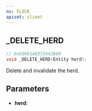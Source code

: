 ```yaml
---
ns: FLOCK
apiset: client
---
```

## _DELETE_HERD

```c
// 0xE0961AED72642B80
void _DELETE_HERD(Entity herd);
```

Delete and invalidate the herd.

## Parameters
* **herd**: